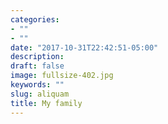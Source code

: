 ```yaml
---
categories:
- ""
- ""
date: "2017-10-31T22:42:51-05:00"
description: 
draft: false
image: fullsize-402.jpg
keywords: ""
slug: aliquam
title: My family
---
```

